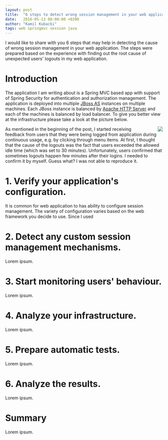 ```yaml
---
layout: post
title:  "6 steps to detect wrong session management in your web application"
date:   2016-05-13 08:00:00 +0200
author: "Kamil Kubacki"
tags: web springmvc session java
---
```





I would like to share with you 6 steps that may help in detecting the
cause of wrong session management in your web application. The steps were prepared
based on the experience with finding out the root cause of unexpected users' logouts
in my web application.

# Introduction
The application I am writing about is a Spring MVC based app with support
of Spring Security for authentication and authorization management.
The application is deployed into multiple [JBoss AS](http://jbossas.jboss.org/)
instances on multiple machines. Each JBoss instance is balanced by
[Apache HTTP Server](https://httpd.apache.org/) and each of the machines is
balanced by load balancer. To give you better view at the infrastructure
please take a look at the picture below.

<img src="/images/blog/posts/session-management/architecture.png"
style="float:right;margin-left:20px;" />


As mentioned in the beginning of the post, I started receiving feedback from
users that they were being logged from application during continuous usage,
e.g. by clicking through menu items. At first, I thought that the cause of
the logouts was the fact that users exceeded the allowed idle time (which was
set to 30 minutes). Unfortunately, users confirmed that sometimes logouts happen
few minutes after their logins. I needed to confirm it by myself. Guess what?
I was not able to reproduce it.

# <b>1. Verify your application's configuration.</b>
It is common for web application to has ability to configure session management.
The variety of configuration varies based on the web framework you decide to use.
Since I used

# <b>2. Detect any custom session management mechanisms.</b>
Lorem ipsum.

# <b>3. Start monitoring users' behaviour.</b>
Lorem ipsum.

# <b>4. Analyze your infrastructure.</b>
Lorem ipsum.

# <b>5. Prepare automatic tests.</b>
Lorem ipsum.

# <b>6. Analyze the results.</b>
Lorem ipsum.


# Summary
Lorem ipsum.
